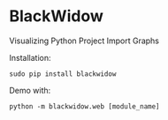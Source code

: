 # BlackWidow
Visualizing Python Project Import Graphs

Installation:
```
sudo pip install blackwidow
```

Demo with:
```
python -m blackwidow.web [module_name]
```
